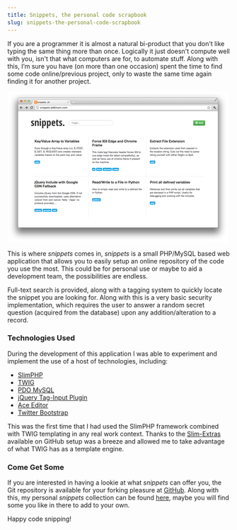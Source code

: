 ```yaml
---
title: Snippets, the personal code scrapbook
slug: snippets-the-personal-code-scrapbook
---
```


If you are a programmer it is almost a natural bi-product that you don't like typing the same thing more than once.
Logically it just doesn't compute well with you, isn't that what computers are for, to automate stuff.
Along with this, I’m sure you have (on more than one occasion) spent the time to find some code online/previous project, only to waste the same time again finding it for another project.

<img src="/posts/snippets-the-personal-code-scrapbook/snippets.png" class="centre" />

This is where *snippets* comes in, *snippets* is a small PHP/MySQL based web application that allows you to easily setup an online repository of the code you use the most.
This could be for personal use or maybe to aid a development team, the possibilities are endless.

Full-text search is provided, along with a tagging system to quickly locate the snippet you are looking for.
Along with this is a very basic security implementation, which requires the user to answer a random secret question (acquired from the database) upon any addition/alteration to a record.

### Technologies Used

During the development of this application I was able to experiment and implement the use of a host of technologies, including:

- [SlimPHP](http://www.slimframework.com/)
- [TWIG](http://twig.sensiolabs.org/)
- [PDO MySQL](http://php.net/manual/en/ref.pdo-mysql.php)
- [jQuery Tag-Input Plugin](http://xoxco.com/projects/code/tagsinput/)
- [Ace Editor](http://ace.ajax.org/)
- [Twitter Bootstrap](http://twitter.github.com/bootstrap/)

This was the first time that I had used the SlimPHP framework combined with TWIG templating in any real work context.
Thanks to the [Slim-Extras](https://github.com/codeguy/Slim-Extras) available on GitHub setup was a breeze and allowed me to take advantage of what TWIG has as a template engine.

### Come Get Some

If you are interested in having a lookie at what *snippets* can offer you, the Git repository is available for your forking pleasure at [GitHub](https://github.com/eddmann/snippets).
Along with this, my personal *snippets* collection can be found [here](http://snippets.eddmann.com), maybe you will find some you like in there to add to your own.

Happy code snipping!